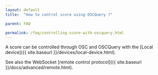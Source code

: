 ```yaml
---
layout: default
title:  "How to control score using OSCQuery ?"

parent: FAQ

permalink: /faq/controlling-score-with-oscquery.html
---
```


A score can be controlled through OSC and OSCQuery with the [Local device]({{ site.baseurl }}/devices/local-device.html).

See also the WebSocket [remote control protocol]({{ site.baseurl }}/docs/advanced/remote.html).